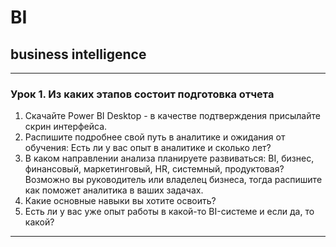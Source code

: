 # BI
## business intelligence
________
### Урок 1. Из каких этапов состоит подготовка отчета

1. Скачайте Power BI Desktop - в качестве подтверждения присылайте скрин интерфейса.
2. Распишите подробнее свой путь в аналитике и ожидания от обучения:
Есть ли у вас опыт в аналитике и сколько лет?
3. В каком направлении анализа планируете развиваться: BI, бизнес, финансовый, маркетинговый, HR, системный, продуктовая? Возможно вы руководитель или владелец бизнеса, тогда распишите как поможет аналитика в ваших задачах.
4. Какие основные навыки вы хотите освоить?
5. Есть ли у вас уже опыт работы в какой-то BI-системе и если да, то какой?
________
